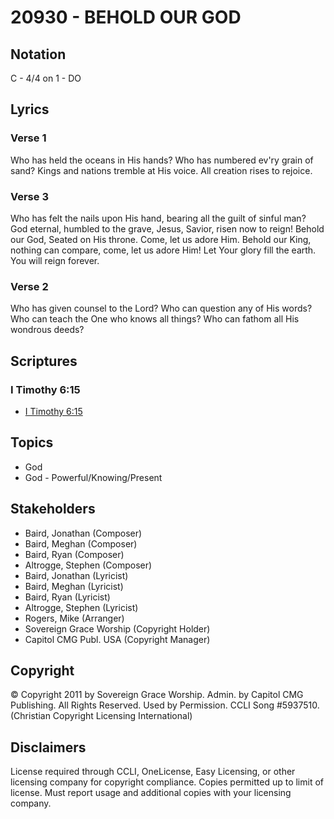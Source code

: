 # 20930 - BEHOLD OUR GOD

## Notation

C - 4/4 on 1 - DO

## Lyrics

### Verse 1

Who has held the oceans in His hands? Who has numbered ev'ry grain of sand? Kings and nations tremble at His voice. All creation rises to rejoice.

### Verse 3

Who has felt the nails upon His hand, bearing all the guilt of sinful man? God eternal, humbled to the grave, Jesus, Savior, risen now to reign! Behold our God, Seated on His throne. Come, let us adore Him. Behold our King, nothing can compare, come, let us adore Him! Let Your glory fill the earth. You will reign forever. 

### Verse 2

Who has given counsel to the Lord? Who can question any of His words? Who can teach the One who knows all things? Who can fathom all His wondrous deeds?


## Scriptures

### I Timothy 6:15

- [I Timothy 6:15](https://www.biblegateway.com/passage/?search=I%20Timothy%206%3A15)


## Topics

- God
- God - Powerful/Knowing/Present

## Stakeholders

- Baird, Jonathan (Composer)
- Baird, Meghan (Composer)
- Baird, Ryan (Composer)
- Altrogge, Stephen (Composer)
- Baird, Jonathan (Lyricist)
- Baird, Meghan (Lyricist)
- Baird, Ryan (Lyricist)
- Altrogge, Stephen (Lyricist)
- Rogers, Mike (Arranger)
- Sovereign Grace Worship (Copyright Holder)
- Capitol CMG Publ. USA (Copyright Manager)

## Copyright

© Copyright 2011 by Sovereign Grace Worship. Admin. by Capitol CMG Publishing. All Rights Reserved. Used by Permission. CCLI Song #5937510.
(Christian Copyright Licensing International)

## Disclaimers

License required through CCLI, OneLicense, Easy Licensing, or other licensing company for copyright compliance.
Copies permitted up to limit of license. Must report usage and additional copies with your licensing company.

